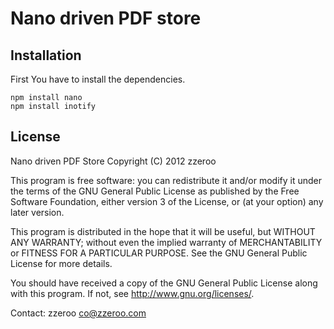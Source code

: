 Nano driven PDF store
=====================

Installation
------------
First You have to install the dependencies.    
 
    npm install nano
    npm install inotify


License
-------

Nano driven PDF Store
Copyright (C) 2012  zzeroo

This program is free software: you can redistribute it and/or modify
it under the terms of the GNU General Public License as published by
the Free Software Foundation, either version 3 of the License, or
(at your option) any later version.

This program is distributed in the hope that it will be useful,
but WITHOUT ANY WARRANTY; without even the implied warranty of
MERCHANTABILITY or FITNESS FOR A PARTICULAR PURPOSE.  See the
GNU General Public License for more details.

You should have received a copy of the GNU General Public License
along with this program.  If not, see <http://www.gnu.org/licenses/>.

Contact: zzeroo <co@zzeroo.com>


